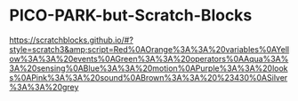 # PICO-PARK-but-Scratch-Blocks
https://scratchblocks.github.io/#?style=scratch3&amp;script=Red%0AOrange%3A%3A%20variables%0AYellow%3A%3A%20events%0AGreen%3A%3A%20operators%0AAqua%3A%3A%20sensing%0ABlue%3A%3A%20motion%0APurple%3A%3A%20looks%0APink%3A%3A%20sound%0ABrown%3A%3A%20%23430%0ASilver%3A%3A%20grey
